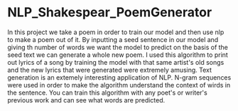 # NLP_Shakespear_PoemGenerator
In this project we take a poem in order to train our model and then use nlp to make a poem out of it. By inputting a seed sentence in our model and giving th number of words we want the model to predict on the basis of the seed text we can generate a whole new poem. I used this algorithm to print out lyrics of a song by training the model with that same artist's old songs and the new lyrics that were generated were extremely amusing. Text generation is an extemely interesting application of NLP. N-gram sequences were used in order to make the algorithm understand the context of wirds in the sentence. You can train this algorithm with any poet's or writer's previous work and can see what words are predicted. 
